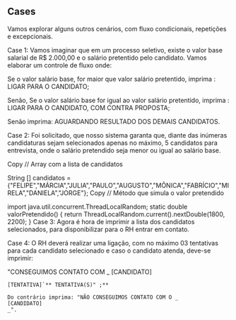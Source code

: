 ## Cases

Vamos explorar alguns outros cenários, com fluxo condicionais, repetições e excepcionais.

Case 1: Vamos imaginar que em um processo seletivo, existe o valor base salarial de R$ 2.000,00 e o salário pretentido pelo candidato. Vamos elaborar um controle de fluxo onde:

Se o valor salário base, for maior que valor salário pretentido, imprima : LIGAR PARA O CANDIDATO;

Senão, Se o valor salário base for igual ao valor salário pretentido, imprima : LIGAR PARA O CANDIDATO, COM CONTRA PROPOSTA;

Senão imprima: AGUARDANDO RESULTADO DOS DEMAIS CANDIDATOS.

Case 2: Foi solicitado, que nosso sistema garanta que, diante das inúmeras candidaturas sejam selecionados apenas no máximo, 5 candidatos para entrevista, onde o salário pretendido seja menor ou igual ao salário base.

Copy
// Array com a lista de candidatos

String [] candidatos = {"FELIPE","MÁRCIA","JULIA","PAULO","AUGUSTO","MÔNICA","FABRÍCIO","MIRELA","DANIELA","JORGE"};
Copy
// Método que simula o valor pretendido

import java.util.concurrent.ThreadLocalRandom;
static double valorPretendido() {
     return ThreadLocalRandom.current().nextDouble(1800, 2200);
}
Case 3: Agora é hora de imprimir a lista dos candidatos selecionados, para disponibilizar para o RH entrar em contato.

Case 4: O RH deverá realizar uma ligação, com no máximo 03 tentativas para cada candidato selecionado e caso o candidato atenda, deve-se imprimir:

"CONSEGUIMOS CONTATO COM _
[CANDIDATO]
 ``` APÓS **_**
[TENTATIVA]`** TENTATIVA(S)" ;**

Do contrário imprima: "NÃO CONSEGUIMOS CONTATO COM O _
[CANDIDATO]
_".